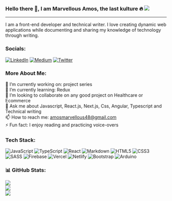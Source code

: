 ### Hello there 👋, I am Marvellous Amos, the last kulture 🔥 [![](https://visitcount.itsvg.in/api?id=marvel-d&icon=5&color=6)](https://visitcount.itsvg.in)
---
I am a front-end developer and technical writer. I love creating dynamic web applications while documenting and sharing my knowledge of technology through writing.

### Socials:
[![LinkedIn](https://img.shields.io/badge/LinkedIn-%230077B5.svg?logo=linkedin&logoColor=white)](https://linkedin.com/in/marvellous-d-amos) 
[![Medium](https://img.shields.io/badge/Medium-12100E?logo=medium&logoColor=white)](https://medium.com/@@amosmarvellous48) 
[![Twitter](https://img.shields.io/badge/Twitter-%231DA1F2.svg?logo=Twitter&logoColor=white)](https://twitter.com/marvel_at_don) 

### More About Me:
🔭 I’m currently working on: project series<br>
🌱 I’m currently learning: Redux<br>
👯 I’m looking to collaborate on any good project on Healthcare or Ecommerce<br>
💬 Ask me about Javascript, React.js, Next.js, Css, Angular, Typescript and Technical writing<br>
📫 How to reach me: amosmarvellous48@gmail.com<br>
⚡ Fun fact: I enjoy reading and practicing voice-overs

### Tech Stack:
![JavaScript](https://img.shields.io/badge/javascript-%23323330.svg?style=for-the-badge&logo=javascript&logoColor=%23F7DF1E) 
![TypeScript](https://img.shields.io/badge/typescript-%23007ACC.svg?style=for-the-badge&logo=typescript&logoColor=white) 
![React](https://img.shields.io/badge/react-%2320232a.svg?style=for-the-badge&logo=react&logoColor=%2361DAFB) 
![Markdown](https://img.shields.io/badge/markdown-%23000000.svg?style=for-the-badge&logo=markdown&logoColor=white) 
![HTML5](https://img.shields.io/badge/html5-%23E34F26.svg?style=for-the-badge&logo=html5&logoColor=white) 
![CSS3](https://img.shields.io/badge/css3-%231572B6.svg?style=for-the-badge&logo=css3&logoColor=white) 
![SASS](https://img.shields.io/badge/SASS-hotpink.svg?style=for-the-badge&logo=SASS&logoColor=white) 
![Firebase](https://img.shields.io/badge/firebase-%23039BE5.svg?style=for-the-badge&logo=firebase) 
![Vercel](https://img.shields.io/badge/vercel-%23000000.svg?style=for-the-badge&logo=vercel&logoColor=white) 
![Netlify](https://img.shields.io/badge/netlify-%23000000.svg?style=for-the-badge&logo=netlify&logoColor=#00C7B7) 
![Bootstrap](https://img.shields.io/badge/bootstrap-%23563D7C.svg?style=for-the-badge&logo=bootstrap&logoColor=white) 
![Arduino](https://img.shields.io/badge/-Arduino-00979D?style=for-the-badge&logo=Arduino&logoColor=white) 

### 📊 GitHub Stats:
![](https://github-readme-stats.vercel.app/api?username=marvel-d&theme=midnight-purple&hide_border=false&include_all_commits=false&count_private=false)<br/>
![](https://github-readme-streak-stats.herokuapp.com/?user=marvel-d&theme=midnight-purple&hide_border=false)<br/>
![](https://github-readme-stats.vercel.app/api/top-langs/?username=marvel-d&theme=midnight-purple&hide_border=false&include_all_commits=false&count_private=false&layout=compact)
